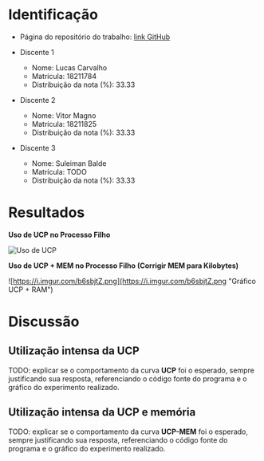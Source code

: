 # Identificação

* Página do repositório do trabalho: [link GitHub](https://github.com/kallyous/IntrCompAB2.1)

* Discente 1
	* Nome: Lucas Carvalho
	* Matrícula: 18211784
	* Distribuição da nota (%): 33.33
* Discente 2
	* Nome: Vitor Magno
	* Matrícula: 18211825
	* Distribuição da nota (%): 33.33
* Discente 3
	* Nome: Suleiman Balde
	* Matrícula: TODO
	* Distribuição da nota (%): 33.33
	
# Resultados

**Uso de UCP no Processo Filho**

![Uso de UCP](https://i.imgur.com/b31zDvy.png "Gráfico UCP")

**Uso de UCP + MEM no Processo Filho (Corrigir MEM para Kilobytes)**

![https://i.imgur.com/b6sbjtZ.png](https://i.imgur.com/b6sbjtZ.png "Gráfico UCP + RAM")

# Discussão

## Utilização intensa da UCP

TODO: explicar se o comportamento da curva **UCP** foi o esperado, sempre justificando sua resposta, referenciando o código fonte do programa e o gráfico do experimento realizado.

## Utilização intensa da UCP e memória

TODO: explicar se o comportamento da curva **UCP-MEM** foi o esperado, sempre justificando sua resposta, referenciando o código fonte do programa e o gráfico do experimento realizado.

